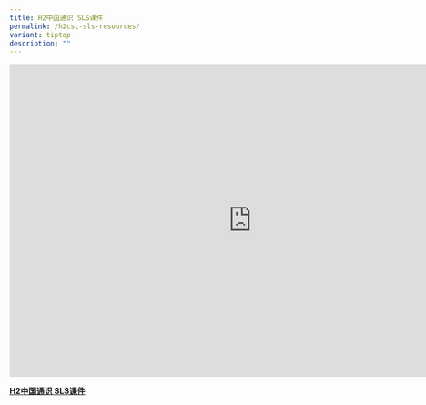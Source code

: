 ```yaml
---
title: H2中国通识 SLS课件
permalink: /h2csc-sls-resources/
variant: tiptap
description: ""
---
```

<div class="iframe-wrapper">
<iframe height="550" width="850" allowfullscreen="true" frameborder="0" src="https://docs.google.com/spreadsheets/d/e/2PACX-1vR48O2DAMOOtYlX2gtImhvUJhRnwsN4mVj8kZHAsUnQkRTvFd8wtobICxOcINtDIDlTz6XgiyCd4sHi/pubhtml?gid=0&amp;widget=false&amp; headers=false;range=A1:D24&amp;chrome=false&amp;"></iframe>
</div>
<p><strong><a href="https://docs.google.com/spreadsheets/d/1GnZbiQcDN7aJeWVDbi2vzJ-IEZXJd1DVHoBW4Z9RJec/edit?usp=sharing" rel="noopener noreferrer nofollow" target="_blank">H2中国通识 SLS课件</a></strong>
</p>
<p></p>